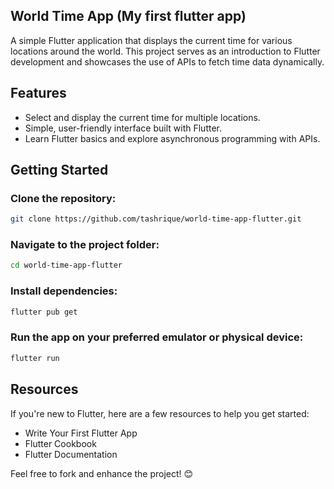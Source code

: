 ## World Time App (My first flutter app)
A simple Flutter application that displays the current time for various locations around the world. This project serves as an introduction to Flutter development and showcases the use of APIs to fetch time data dynamically.

## Features
- Select and display the current time for multiple locations.
- Simple, user-friendly interface built with Flutter.
- Learn Flutter basics and explore asynchronous programming with APIs.


## Getting Started
### Clone the repository:
```bash
git clone https://github.com/tashrique/world-time-app-flutter.git
```


### Navigate to the project folder:
```bash
cd world-time-app-flutter
```

### Install dependencies:
```bash
flutter pub get
```

### Run the app on your preferred emulator or physical device:
```bash
flutter run
```

## Resources
If you're new to Flutter, here are a few resources to help you get started:
- Write Your First Flutter App
- Flutter Cookbook
- Flutter Documentation
  
Feel free to fork and enhance the project! 😊
